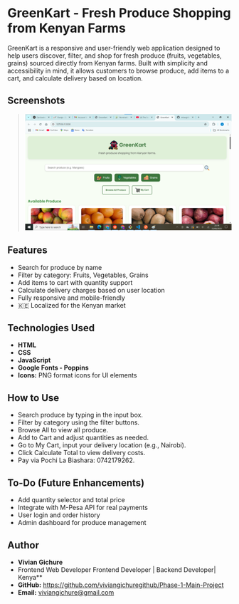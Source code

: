# GreenKart - Fresh Produce Shopping from Kenyan Farms

GreenKart is a responsive and user-friendly web application designed to help users discover, filter, and shop for fresh produce (fruits, vegetables, grains) sourced directly from Kenyan farms. Built with simplicity and accessibility in mind, it allows customers to browse produce, add items to a cart, and calculate delivery based on location.

## Screenshots

> ![GreenKart Homepage](./screenshot/home.png)  

## Features

- Search for produce by name
- Filter by category: Fruits, Vegetables, Grains
- Add items to cart with quantity support
- Calculate delivery charges based on user location
- Fully responsive and mobile-friendly
- 🇰🇪 Localized for the Kenyan market

## Technologies Used

- **HTML**
- **CSS**
- **JavaScript**
- **Google Fonts - Poppins**
- **Icons:** PNG format icons for UI elements


## How to Use
- Search produce by typing in the input box.
- Filter by category using the filter buttons.
- Browse All to view all produce.
- Add to Cart and adjust quantities as needed.
- Go to My Cart, input your delivery location (e.g., Nairobi).
- Click Calculate Total to view delivery costs.
- Pay via Pochi La Biashara: 0742179262.

## To-Do (Future Enhancements)
- Add quantity selector and total price
- Integrate with M-Pesa API for real payments
- User login and order history
- Admin dashboard for produce management

## Author
- **Vivian Gichure**
- Frontend Web Developer Frontend Developer | Backend Developer| Kenya**
- **GitHub:** https://github.com/viviangichuregithub/Phase-1-Main-Project
- **Email:** viviangichure@gmail.com

